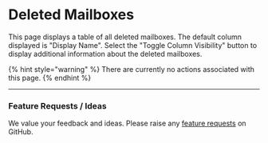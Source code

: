 # Deleted Mailboxes

This page displays a table of all deleted mailboxes. The default column displayed is "Display Name". Select the "Toggle Column Visibility" button to display additional information about the deleted mailboxes.

{% hint style="warning" %}
There are currently no actions associated with this page.
{% endhint %}

***

### Feature Requests / Ideas

We value your feedback and ideas. Please raise any [feature requests](https://github.com/KelvinTegelaar/CIPP/issues/new?assignees=\&labels=enhancement%2Cno-priority\&projects=\&template=feature.yml\&title=%5BFeature+Request%5D%3A+) on GitHub.
